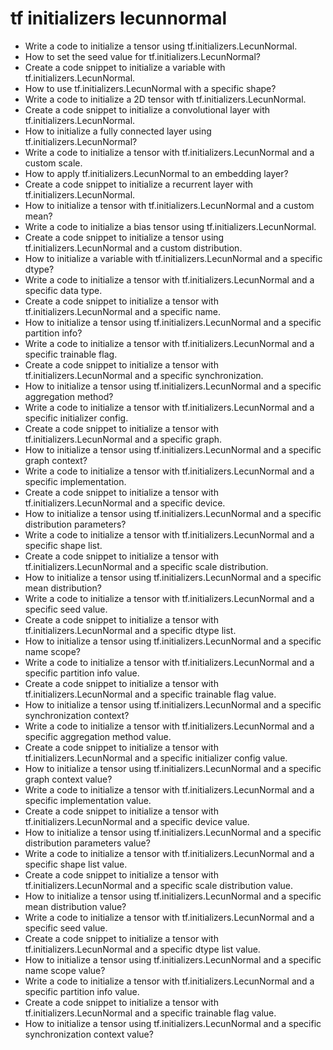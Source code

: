 # tf initializers lecunnormal

- Write a code to initialize a tensor using tf.initializers.LecunNormal.
- How to set the seed value for tf.initializers.LecunNormal?
- Create a code snippet to initialize a variable with tf.initializers.LecunNormal.
- How to use tf.initializers.LecunNormal with a specific shape?
- Write a code to initialize a 2D tensor with tf.initializers.LecunNormal.
- Create a code snippet to initialize a convolutional layer with tf.initializers.LecunNormal.
- How to initialize a fully connected layer using tf.initializers.LecunNormal?
- Write a code to initialize a tensor with tf.initializers.LecunNormal and a custom scale.
- How to apply tf.initializers.LecunNormal to an embedding layer?
- Create a code snippet to initialize a recurrent layer with tf.initializers.LecunNormal.
- How to initialize a tensor with tf.initializers.LecunNormal and a custom mean?
- Write a code to initialize a bias tensor using tf.initializers.LecunNormal.
- Create a code snippet to initialize a tensor using tf.initializers.LecunNormal and a custom distribution.
- How to initialize a variable with tf.initializers.LecunNormal and a specific dtype?
- Write a code to initialize a tensor with tf.initializers.LecunNormal and a specific data type.
- Create a code snippet to initialize a tensor with tf.initializers.LecunNormal and a specific name.
- How to initialize a tensor using tf.initializers.LecunNormal and a specific partition info?
- Write a code to initialize a tensor with tf.initializers.LecunNormal and a specific trainable flag.
- Create a code snippet to initialize a tensor with tf.initializers.LecunNormal and a specific synchronization.
- How to initialize a tensor using tf.initializers.LecunNormal and a specific aggregation method?
- Write a code to initialize a tensor with tf.initializers.LecunNormal and a specific initializer config.
- Create a code snippet to initialize a tensor with tf.initializers.LecunNormal and a specific graph.
- How to initialize a tensor using tf.initializers.LecunNormal and a specific graph context?
- Write a code to initialize a tensor with tf.initializers.LecunNormal and a specific implementation.
- Create a code snippet to initialize a tensor with tf.initializers.LecunNormal and a specific device.
- How to initialize a tensor using tf.initializers.LecunNormal and a specific distribution parameters?
- Write a code to initialize a tensor with tf.initializers.LecunNormal and a specific shape list.
- Create a code snippet to initialize a tensor with tf.initializers.LecunNormal and a specific scale distribution.
- How to initialize a tensor using tf.initializers.LecunNormal and a specific mean distribution?
- Write a code to initialize a tensor with tf.initializers.LecunNormal and a specific seed value.
- Create a code snippet to initialize a tensor with tf.initializers.LecunNormal and a specific dtype list.
- How to initialize a tensor using tf.initializers.LecunNormal and a specific name scope?
- Write a code to initialize a tensor with tf.initializers.LecunNormal and a specific partition info value.
- Create a code snippet to initialize a tensor with tf.initializers.LecunNormal and a specific trainable flag value.
- How to initialize a tensor using tf.initializers.LecunNormal and a specific synchronization context?
- Write a code to initialize a tensor with tf.initializers.LecunNormal and a specific aggregation method value.
- Create a code snippet to initialize a tensor with tf.initializers.LecunNormal and a specific initializer config value.
- How to initialize a tensor using tf.initializers.LecunNormal and a specific graph context value?
- Write a code to initialize a tensor with tf.initializers.LecunNormal and a specific implementation value.
- Create a code snippet to initialize a tensor with tf.initializers.LecunNormal and a specific device value.
- How to initialize a tensor using tf.initializers.LecunNormal and a specific distribution parameters value?
- Write a code to initialize a tensor with tf.initializers.LecunNormal and a specific shape list value.
- Create a code snippet to initialize a tensor with tf.initializers.LecunNormal and a specific scale distribution value.
- How to initialize a tensor using tf.initializers.LecunNormal and a specific mean distribution value?
- Write a code to initialize a tensor with tf.initializers.LecunNormal and a specific seed value.
- Create a code snippet to initialize a tensor with tf.initializers.LecunNormal and a specific dtype list value.
- How to initialize a tensor using tf.initializers.LecunNormal and a specific name scope value?
- Write a code to initialize a tensor with tf.initializers.LecunNormal and a specific partition info value.
- Create a code snippet to initialize a tensor with tf.initializers.LecunNormal and a specific trainable flag value.
- How to initialize a tensor using tf.initializers.LecunNormal and a specific synchronization context value?